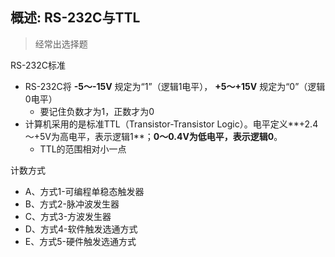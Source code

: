 ## 概述: RS-232C与TTL

> 经常出选择题

RS-232C标准

- RS-232C将 **-5～-15V** 规定为“1”（逻辑1电平）， **+5～+15V** 规定为“0”（逻辑0电平）
  - 要记住负数才为1，正数才为0
- 计算机采用的是标准TTL（Transistor-Transistor Logic）。电平定义**+2.4～+5V为高电平，表示逻辑1**；**0～0.4V为低电平，表示逻辑0**。
  - TTL的范围相对小一点



计数方式

- A、方式1-可编程单稳态触发器
- B、方式2-脉冲波发生器
- C、方式3-方波发生器
- D、方式4-软件触发选通方式
- E、方式5-硬件触发选通方式
